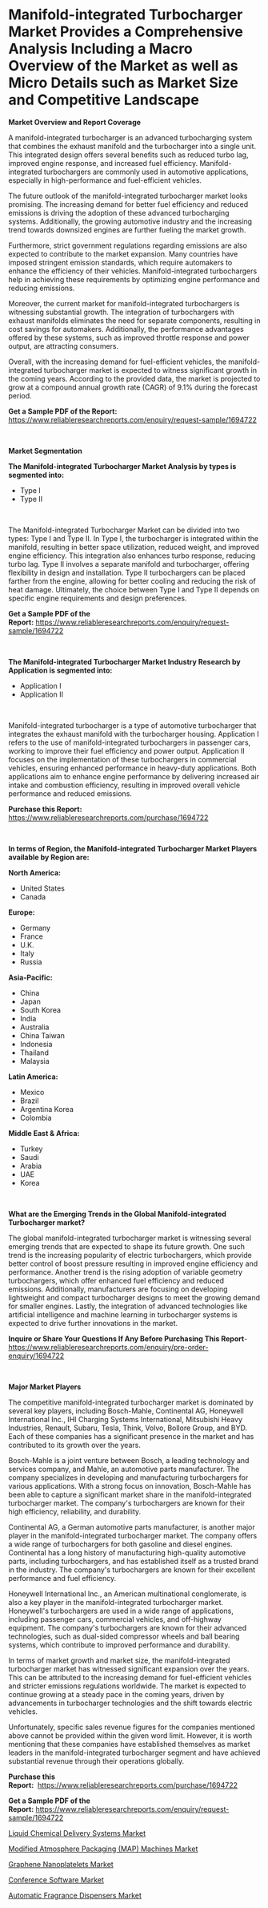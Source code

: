 <p><h1>Manifold-integrated Turbocharger Market Provides a Comprehensive Analysis Including a Macro Overview of the Market as well as Micro Details such as Market Size and Competitive Landscape</h1></p><p><strong>Market Overview and Report Coverage</strong></p>
<p><p>A manifold-integrated turbocharger is an advanced turbocharging system that combines the exhaust manifold and the turbocharger into a single unit. This integrated design offers several benefits such as reduced turbo lag, improved engine response, and increased fuel efficiency. Manifold-integrated turbochargers are commonly used in automotive applications, especially in high-performance and fuel-efficient vehicles.</p><p>The future outlook of the manifold-integrated turbocharger market looks promising. The increasing demand for better fuel efficiency and reduced emissions is driving the adoption of these advanced turbocharging systems. Additionally, the growing automotive industry and the increasing trend towards downsized engines are further fueling the market growth.</p><p>Furthermore, strict government regulations regarding emissions are also expected to contribute to the market expansion. Many countries have imposed stringent emission standards, which require automakers to enhance the efficiency of their vehicles. Manifold-integrated turbochargers help in achieving these requirements by optimizing engine performance and reducing emissions.</p><p>Moreover, the current market for manifold-integrated turbochargers is witnessing substantial growth. The integration of turbochargers with exhaust manifolds eliminates the need for separate components, resulting in cost savings for automakers. Additionally, the performance advantages offered by these systems, such as improved throttle response and power output, are attracting consumers.</p><p>Overall, with the increasing demand for fuel-efficient vehicles, the manifold-integrated turbocharger market is expected to witness significant growth in the coming years. According to the provided data, the market is projected to grow at a compound annual growth rate (CAGR) of 9.1% during the forecast period.</p></p>
<p><strong>Get a Sample PDF of the Report:</strong> <a href="https://www.reliableresearchreports.com/enquiry/request-sample/1694722">https://www.reliableresearchreports.com/enquiry/request-sample/1694722</a></p>
<p>&nbsp;</p>
<p><strong>Market Segmentation</strong></p>
<p><strong>The Manifold-integrated Turbocharger Market Analysis by types is segmented into:</strong></p>
<p><ul><li>Type I</li><li>Type II</li></ul></p>
<p>&nbsp;</p>
<p><p>The Manifold-integrated Turbocharger Market can be divided into two types: Type I and Type II. In Type I, the turbocharger is integrated within the manifold, resulting in better space utilization, reduced weight, and improved engine efficiency. This integration also enhances turbo response, reducing turbo lag. Type II involves a separate manifold and turbocharger, offering flexibility in design and installation. Type II turbochargers can be placed farther from the engine, allowing for better cooling and reducing the risk of heat damage. Ultimately, the choice between Type I and Type II depends on specific engine requirements and design preferences.</p></p>
<p><strong>Get a Sample PDF of the Report:</strong>&nbsp;<a href="https://www.reliableresearchreports.com/enquiry/request-sample/1694722">https://www.reliableresearchreports.com/enquiry/request-sample/1694722</a></p>
<p>&nbsp;</p>
<p><strong>The Manifold-integrated Turbocharger Market Industry Research by Application is segmented into:</strong></p>
<p><ul><li>Application I</li><li>Application II</li></ul></p>
<p>&nbsp;</p>
<p><p>Manifold-integrated turbocharger is a type of automotive turbocharger that integrates the exhaust manifold with the turbocharger housing. Application I refers to the use of manifold-integrated turbochargers in passenger cars, working to improve their fuel efficiency and power output. Application II focuses on the implementation of these turbochargers in commercial vehicles, ensuring enhanced performance in heavy-duty applications. Both applications aim to enhance engine performance by delivering increased air intake and combustion efficiency, resulting in improved overall vehicle performance and reduced emissions.</p></p>
<p><strong>Purchase this Report:</strong>&nbsp; <a href="https://www.reliableresearchreports.com/purchase/1694722">https://www.reliableresearchreports.com/purchase/1694722</a></p>
<p>&nbsp;</p>
<p><strong>In terms of Region, the Manifold-integrated Turbocharger Market Players available by Region are:</strong></p>
<p>
    <p> <strong> North America: </strong>
        <ul>
            <li>United States</li>
            <li>Canada</li>
        </ul>
        </p> 
    <p> <strong> Europe: </strong>
        <ul>
            <li>Germany</li>
            <li>France</li>
            <li>U.K.</li>
            <li>Italy</li>
            <li>Russia</li>
        </ul>
        </p> 
    <p> <strong> Asia-Pacific: </strong>
        <ul>
            <li>China</li>
            <li>Japan</li>
            <li>South Korea</li>
            <li>India</li>
            <li>Australia</li>
            <li>China Taiwan</li>
            <li>Indonesia</li>
            <li>Thailand</li>
            <li>Malaysia</li>
        </ul>
        </p> 
    <p> <strong> Latin America: </strong>
        <ul>
            <li>Mexico</li>
            <li>Brazil</li>
            <li>Argentina Korea</li>
            <li>Colombia</li>
        </ul>
        </p> 
    <p> <strong> Middle East & Africa: </strong>
        <ul>
            <li>Turkey</li>
            <li>Saudi</li>
            <li>Arabia</li>
            <li>UAE</li>
            <li>Korea</li>
        </ul>
    </p>
    </p>
<p>&nbsp;</p>
<p><strong>What are the Emerging Trends in the Global Manifold-integrated Turbocharger market?</strong></p>
<p><p>The global manifold-integrated turbocharger market is witnessing several emerging trends that are expected to shape its future growth. One such trend is the increasing popularity of electric turbochargers, which provide better control of boost pressure resulting in improved engine efficiency and performance. Another trend is the rising adoption of variable geometry turbochargers, which offer enhanced fuel efficiency and reduced emissions. Additionally, manufacturers are focusing on developing lightweight and compact turbocharger designs to meet the growing demand for smaller engines. Lastly, the integration of advanced technologies like artificial intelligence and machine learning in turbocharger systems is expected to drive further innovations in the market.</p></p>
<p><strong>Inquire or Share Your Questions If Any Before Purchasing This Report</strong>- <a href="https://www.reliableresearchreports.com/enquiry/pre-order-enquiry/1694722">https://www.reliableresearchreports.com/enquiry/pre-order-enquiry/1694722</a></p>
<p>&nbsp;</p>
<p><strong>Major Market Players</strong></p>
<p><p>The competitive manifold-integrated turbocharger market is dominated by several key players, including Bosch-Mahle, Continental AG, Honeywell International Inc., IHI Charging Systems International, Mitsubishi Heavy Industries, Renault, Subaru, Tesla, Think, Volvo, Bollore Group, and BYD. Each of these companies has a significant presence in the market and has contributed to its growth over the years.</p><p>Bosch-Mahle is a joint venture between Bosch, a leading technology and services company, and Mahle, an automotive parts manufacturer. The company specializes in developing and manufacturing turbochargers for various applications. With a strong focus on innovation, Bosch-Mahle has been able to capture a significant market share in the manifold-integrated turbocharger market. The company's turbochargers are known for their high efficiency, reliability, and durability.</p><p>Continental AG, a German automotive parts manufacturer, is another major player in the manifold-integrated turbocharger market. The company offers a wide range of turbochargers for both gasoline and diesel engines. Continental has a long history of manufacturing high-quality automotive parts, including turbochargers, and has established itself as a trusted brand in the industry. The company's turbochargers are known for their excellent performance and fuel efficiency.</p><p>Honeywell International Inc., an American multinational conglomerate, is also a key player in the manifold-integrated turbocharger market. Honeywell's turbochargers are used in a wide range of applications, including passenger cars, commercial vehicles, and off-highway equipment. The company's turbochargers are known for their advanced technologies, such as dual-sided compressor wheels and ball bearing systems, which contribute to improved performance and durability.</p><p>In terms of market growth and market size, the manifold-integrated turbocharger market has witnessed significant expansion over the years. This can be attributed to the increasing demand for fuel-efficient vehicles and stricter emissions regulations worldwide. The market is expected to continue growing at a steady pace in the coming years, driven by advancements in turbocharger technologies and the shift towards electric vehicles.</p><p>Unfortunately, specific sales revenue figures for the companies mentioned above cannot be provided within the given word limit. However, it is worth mentioning that these companies have established themselves as market leaders in the manifold-integrated turbocharger segment and have achieved substantial revenue through their operations globally.</p></p>
<p><strong>Purchase this Report:</strong>&nbsp;&nbsp;<a href="https://www.reliableresearchreports.com/purchase/1694722">https://www.reliableresearchreports.com/purchase/1694722</a></p>
<p></p>
<p><strong>Get a Sample PDF of the Report:</strong>&nbsp;<a href="https://www.reliableresearchreports.com/enquiry/request-sample/1694722">https://www.reliableresearchreports.com/enquiry/request-sample/1694722</a></p>
<p><p><a href="https://www.linkedin.com/pulse/liquid-chemical-delivery-systems-market-research-report/">Liquid Chemical Delivery Systems Market</a></p><p><a href="https://www.linkedin.com/pulse/modified-atmosphere-packaging-map-machines-market-size/">Modified Atmosphere Packaging (MAP) Machines Market</a></p><p><a href="https://www.linkedin.com/pulse/graphene-nanoplatelets-market-insights-players/">Graphene Nanoplatelets Market</a></p><p><a href="https://www.linkedin.com/pulse/conference-software-market-size-share-amp-trends-analysis/">Conference Software Market</a></p><p><a href="https://www.linkedin.com/pulse/automatic-fragrance-dispensers-market-size-share-amp/">Automatic Fragrance Dispensers Market</a></p></p>